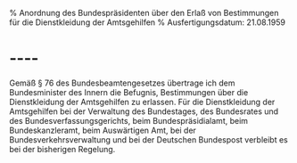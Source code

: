 % Anordnung des Bundespräsidenten über den Erlaß von Bestimmungen für die Dienstkleidung der Amtsgehilfen
% Ausfertigungsdatum: 21.08.1959
 
# ----

Gemäß § 76 des Bundesbeamtengesetzes übertrage ich dem Bundesminister des Innern die Befugnis, Bestimmungen über die Dienstkleidung der Amtsgehilfen zu erlassen. Für die Dienstkleidung der Amtsgehilfen bei der Verwaltung des Bundestages, des Bundesrates und des Bundesverfassungsgerichts, beim Bundespräsidialamt, beim Bundeskanzleramt, beim Auswärtigen Amt, bei der Bundesverkehrsverwaltung und bei der Deutschen Bundespost verbleibt es bei der bisherigen Regelung.
